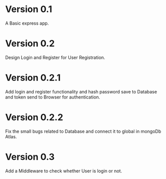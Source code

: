 # Version 0.1

A Basic express app.

# Version 0.2

Design Login and Register for User Registration.

# Version 0.2.1

Add login and register functionality and hash password save to Database and token send to Browser for authentication.

# Version 0.2.2

Fix the small bugs related to Database and connect it to global in mongoDb Atlas.

# Version 0.3

Add a Middleware to check whether User is login or not.